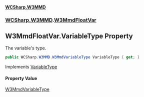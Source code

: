 #### [WCSharp.W3MMD](README.md 'README')
### [WCSharp.W3MMD](WCSharp.W3MMD.md 'WCSharp.W3MMD').[W3MmdFloatVar](WCSharp.W3MMD.W3MmdFloatVar.md 'WCSharp.W3MMD.W3MmdFloatVar')

## W3MmdFloatVar.VariableType Property

The variable's type.

```csharp
public WCSharp.W3MMD.W3MmdVariableType VariableType { get; }
```

Implements [VariableType](WCSharp.W3MMD.IW3MmdVar.VariableType.md 'WCSharp.W3MMD.IW3MmdVar.VariableType')

#### Property Value
[W3MmdVariableType](WCSharp.W3MMD.W3MmdVariableType.md 'WCSharp.W3MMD.W3MmdVariableType')